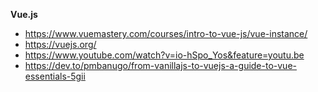 **Vue.js**
- https://www.vuemastery.com/courses/intro-to-vue-js/vue-instance/
- https://vuejs.org/
- https://www.youtube.com/watch?v=io-hSpo_Yos&feature=youtu.be
- https://dev.to/pmbanugo/from-vanillajs-to-vuejs-a-guide-to-vue-essentials-5gii
